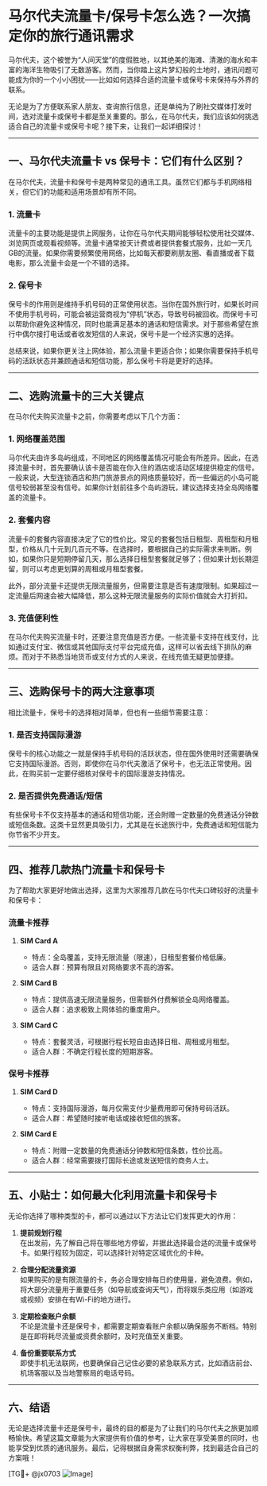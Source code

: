 # 马尔代夫流量卡/保号卡怎么选？一次搞定你的旅行通讯需求

马尔代夫，这个被誉为“人间天堂”的度假胜地，以其绝美的海滩、清澈的海水和丰富的海洋生物吸引了无数游客。然而，当你踏上这片梦幻般的土地时，通讯问题可能成为你的一个小小困扰——比如如何选择合适的流量卡或保号卡来保持与外界的联系。

无论是为了方便联系家人朋友、查询旅行信息，还是单纯为了刷社交媒体打发时间，选对流量卡或保号卡都是至关重要的。那么，在马尔代夫，我们应该如何挑选适合自己的流量卡或保号卡呢？接下来，让我们一起详细探讨！

---

## 一、马尔代夫流量卡 vs 保号卡：它们有什么区别？

在马尔代夫，流量卡和保号卡是两种常见的通讯工具。虽然它们都与手机网络相关，但它们的功能和适用场景却有所不同。

### 1. 流量卡
流量卡的主要功能是提供上网服务，让你在马尔代夫期间能够轻松使用社交媒体、浏览网页或观看视频等。流量卡通常按天计费或者提供套餐式服务，比如一天几GB的流量。如果你需要频繁使用网络，比如每天都要刷朋友圈、看直播或者下载电影，那么流量卡会是一个不错的选择。

### 2. 保号卡
保号卡的作用则是维持手机号码的正常使用状态。当你在国外旅行时，如果长时间不使用手机号码，可能会被运营商视为“停机”状态，导致号码被回收。而保号卡可以帮助你避免这种情况，同时也能满足基本的通话和短信需求。对于那些希望在旅行中偶尔接打电话或者收发短信的人来说，保号卡是一个经济实惠的选择。

总结来说，如果你更关注上网体验，那么流量卡更适合你；如果你需要保持手机号码的活跃状态并兼顾通话和短信功能，那么保号卡将是更好的选择。

---

## 二、选购流量卡的三大关键点

在马尔代夫购买流量卡之前，你需要考虑以下几个方面：

### 1. 网络覆盖范围
马尔代夫由许多岛屿组成，不同地区的网络覆盖情况可能会有所差异。因此，在选择流量卡时，首先要确认该卡是否能在你入住的酒店或活动区域提供稳定的信号。一般来说，大型连锁酒店和热门旅游景点的网络质量较好，而一些偏远的小岛可能信号较弱甚至没有信号。如果你计划前往多个岛屿游玩，建议选择支持全岛网络覆盖的流量卡。

### 2. 套餐内容
流量卡的套餐内容直接决定了它的性价比。常见的套餐包括日租型、周租型和月租型，价格从几十元到几百元不等。在选择时，要根据自己的实际需求来判断。例如，如果你只是短期停留几天，那么选择日租型套餐就足够了；但如果计划长期逗留，则可以考虑更划算的周租或月租型套餐。

此外，部分流量卡还提供无限流量服务，但需要注意是否有速度限制。如果超过一定流量后网速会被大幅降低，那么这种无限流量服务的实际价值就会大打折扣。

### 3. 充值便利性
在马尔代夫购买流量卡时，还要注意充值是否方便。一些流量卡支持在线支付，比如通过支付宝、微信或其他国际支付平台完成充值，这样可以省去线下排队的麻烦。而对于不熟悉当地货币或支付方式的人来说，在线充值无疑更加便捷。

---

## 三、选购保号卡的两大注意事项

相比流量卡，保号卡的选择相对简单，但也有一些细节需要注意：

### 1. 是否支持国际漫游
保号卡的核心功能之一就是保持手机号码的活跃状态，但在国外使用时还需要确保它支持国际漫游。否则，即使你在马尔代夫激活了保号卡，也无法正常使用。因此，在购买前一定要仔细核对保号卡的国际漫游支持情况。

### 2. 是否提供免费通话/短信
有些保号卡不仅支持基本的通话和短信功能，还会附赠一定数量的免费通话分钟数或短信条数。这类卡显然更具吸引力，尤其是在长途旅行中，免费通话和短信能为你节省不少开支。

---

## 四、推荐几款热门流量卡和保号卡

为了帮助大家更好地做出选择，这里为大家推荐几款在马尔代夫口碑较好的流量卡和保号卡：

### 流量卡推荐
1. **SIM Card A**  
   - 特点：全岛覆盖，支持无限流量（限速），日租型套餐价格低廉。
   - 适合人群：预算有限且对网络要求不高的游客。

2. **SIM Card B**  
   - 特点：提供高速无限流量服务，但需额外付费解锁全岛网络覆盖。
   - 适合人群：追求极致上网体验的重度用户。

3. **SIM Card C**  
   - 特点：套餐灵活，可根据行程长短自由选择日租、周租或月租型。
   - 适合人群：不确定行程长度的短期游客。

### 保号卡推荐
1. **SIM Card D**  
   - 特点：支持国际漫游，每月仅需支付少量费用即可保持号码活跃。
   - 适合人群：希望随时接听电话或接收短信的旅客。

2. **SIM Card E**  
   - 特点：附赠一定数量的免费通话分钟数和短信条数，性价比高。
   - 适合人群：经常需要拨打国际长途或发送短信的商务人士。

---

## 五、小贴士：如何最大化利用流量卡和保号卡

无论你选择了哪种类型的卡，都可以通过以下方法让它们发挥更大的作用：

1. **提前规划行程**  
   在出发前，先了解自己将在哪些地方停留，并据此选择最合适的流量卡或保号卡。如果行程较为固定，可以选择针对特定区域优化的卡种。

2. **合理分配流量资源**  
   如果购买的是有限流量的卡，务必合理安排每日的使用量，避免浪费。例如，将大部分流量用于重要任务（如导航或查询天气），而将娱乐类应用（如游戏或视频）安排在有Wi-Fi的地方进行。

3. **定期检查账户余额**  
   不论是流量卡还是保号卡，都需要定期查看账户余额以确保服务不断档。特别是在即将耗尽流量或资费余额时，及时充值至关重要。

4. **备份重要联系方式**  
   即使手机无法联网，也要确保自己记住必要的紧急联系方式，比如酒店前台、机场客服以及当地警察局的电话号码。

---

## 六、结语

无论是选择流量卡还是保号卡，最终的目的都是为了让我们的马尔代夫之旅更加顺畅愉快。希望这篇文章能为大家提供有价值的参考，让大家在享受美景的同时，也能享受到优质的通讯服务。最后，记得根据自身需求权衡利弊，找到最适合自己的方案哦！

[TG💪+ @jx0703 ![Image](https://github.com/user-attachments/assets/dbca1d08-cadb-493c-b0ec-ad6f7a83f270)]